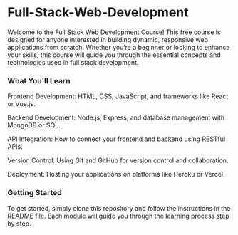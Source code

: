 # Full-Stack-Web-Development
Welcome to the Full Stack Web Development Course! This free course is designed for anyone interested in building dynamic, responsive web applications from scratch. Whether you’re a beginner or looking to enhance your skills, this course will guide you through the essential concepts and technologies used in full stack development.

### What You'll Learn
Frontend Development: HTML, CSS, JavaScript, and frameworks like React or Vue.js.

Backend Development: Node.js, Express, and database management with MongoDB or SQL.

API Integration: How to connect your frontend and backend using RESTful APIs.

Version Control: Using Git and GitHub for version control and collaboration.

Deployment: Hosting your applications on platforms like Heroku or Vercel.

### Getting Started
To get started, simply clone this repository and follow the instructions in the README file. Each module will guide you through the learning process step by step.
